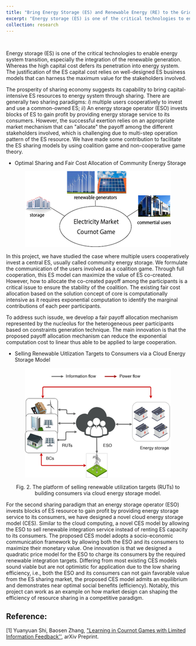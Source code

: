 ```yaml
---
title: "Bring Energy Storage (ES) and Renewable Energy (RE) to the Grid via Market Design"
excerpt: "Energy storage (ES) is one of the critical technologies to enable energy system transition, especially the integration of the renewable generation. Whereas the high capital cost defers its penetration into energy system. The justification of the ES capital cost relies on well-designed ES business models that can harness the maximum value for the stakeholders involved. "
collection: research
---
```

<p>&nbsp;</p>
Energy storage (ES) is one of the critical technologies to enable energy system transition, especially the integration of the renewable generation. Whereas the high capital cost defers its penetration into energy system. The justification of the ES capital cost relies on well-designed ES business models that can harness the maximum value for the stakeholders involved. 

The prosperity of sharing economy suggests its capability to bring capital-intensive ES resources to energy system through sharing. There are generally two sharing paradigms: *i*) multiple users cooperatively to invest and use a common-owned ES; *ii*) An energy storage operator (ESO) invests blocks of ES to gain profit by providing energy storage service to its consumers. However, the successful exertion relies on an appropriate market mechanism that can "allocate" the payoff among the different stakeholders involved, which is challenging due to multi-step operation pattern of the ES resource. We have made some contribution to facilitate the ES sharing models by using coalition game and non-cooperative game theory. 

* Optimal Sharing and Fair Cost Allocation of Community Energy Storage
<p align="center">
	<img src='/images/research/game.png'>
	
</p>

In this project, we have studied the case where multiple users cooperatively invest a central ES, usually called community energy storage.  We formulate the communication of the users involved as a coalition game. Through full cooperation, this ES model can maximize the value of ES co-created. However, how to allocate the co-created payoff among the participants is a critical issue to ensure the stability of the coalition. The existing fair cost allocation based on the solution concept of core is computationally intensive as it requires exponential computation to identify the marginal contributions of each peer participants. 

To address such issude, we develop a fair payoff allocation mechanism  represented by the nucleolus for the heterogeneous peer participants based on constraints generation technique. The main innovation is that the proposed payoff allocation mechanism can reduce the exponential computation cost to linear thus able to be applied to large cooperation. 

* Selling Renewable Uitlization Targets to Consumers via a Cloud Energy Storage Model
<p align="center">
	<img src='/images/B2C_ES.png', width="400" height="300">
	<p align="center"> Fig. 2. The platform of selling renewable utilization targets (RUTs) to building consumers via cloud energy storage model. </p>
</p>

For the second sharing paradigm that an energy storage operator (ESO) invests blocks of ES resource to gain profit by providing energy storage service to its consumers, we have designed a novel cloud energy storage model (CES). Similar to the cloud computing, a novel CES model by allowing the ESO to sell renewable integration service instead of renting ES capacity to its consumers. The proposed CES model adopts a socio-economic communication framework by allowing both the ESO and its consumers to maximize their monetary value. One innovation is that we designed a quadratic price model for the ESO to charge its consumers by the required renewable integration targets. Differing from most existing CES models sound viable but are not optimistic for application due to the low sharing efficiency, i.e., both the ESO and its consumers can not gain favorable value from the ES sharing market, the proposed CES model admits an equilibrium and demonstrates near optimal social benefits (efficiency). Notably, this project can work as an example on how market design can shaping the efficiency of resource sharing in a competitive paradigm. 



## Reference:

[1] Yuanyuan Shi, Baosen Zhang, ["Learning in Cournot Games with Limited Information Feedback''](https://arxiv.org/abs/1906.06612), arXiv Preprint. 
